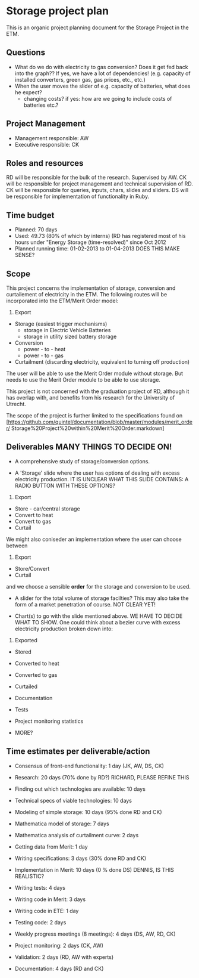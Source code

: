 # Storage project plan 

This is an organic project planning document for the Storage Project in the ETM.

## Questions

* What do we do with electricity to gas conversion? Does it get fed back into
  the graph?? If yes, we have a lot of dependencies! (e.g. capacity of installed
  converters, green gas, gas prices, etc., etc.)
* When the user moves the slider of e.g. capacity of batteries, what does he expect?
  - changing costs? if yes: how are we going to include costs of batteries etc.?

## Project Management

* Management responsible: AW
* Executive responsible: CK

## Roles and resources

RD will be responsible for the bulk of the research. Supervised by AW.
CK will be responsible for project management and technical supervision of RD.
CK will be responsible for queries, inputs, chars, slides and sliders.
DS will be responsible for implementation of functionality in Ruby.

## Time budget

* Planned: 70 days 
* Used: 49.73 (80% of which by interns) (RD has registered
  most of his hours under "Energy Storage (time-resolved)" since Oct 2012 
* Planned running time: 01-02-2013 to 01-04-2013 DOES THIS MAKE SENSE?

## Scope

This project concerns the implementation of storage, conversion and curtailement
of electricity in the ETM. 
The following routes will be incorporated into the ETM/Merit Order model: 

1. Export
* Storage (easiest trigger mechanisms) 
  * storage in Electric Vehicle Batteries
  * storage in utility sized battery storage 
* Conversion 
  * power - to - heat
  * power - to - gas
* Curtailment (discarding electricity, equivalent to turning off production)

The user will be able to use the Merit Order module without storage. But needs 
to use the Merit Order module to be able to use storage.

This project is not concerned with the graduation project of RD, although it 
has overlap with, and benefits from his research for the University of Utrecht.

The scope of the project is further limited to the specifications found on
[https://github.com/quintel/documentation/blob/master/modules/merit_order/
Storage%20Project%20within%20Merit%20Order.markdown]

## Deliverables MANY THINGS TO DECIDE ON!

* A comprehensive study of storage/conversion options.

* A 'Storage' slide where the user has options of dealing with excess 
electricity production. IT IS UNCLEAR WHAT THIS SLIDE CONTAINS: A RADIO BUTTON 
WITH THESE OPTIONS?

1. Export
* Store - car/central storage
* Convert to heat
* Convert to gas
* Curtail

We might also coniseder an implementation where the user can choose between

1. Export
* Store/Convert
* Curtail

and we choose a sensible **order** for the storage and conversion to be used.

* A slider for the total volume of storage facilties? This may also take the 
form of a market penetration of course. NOT CLEAR YET!

* Chart(s) to go with the slide mentioned above. WE HAVE TO DECIDE WHAT TO SHOW.
One could think about a bezier curve with excess electricity production broken 
down into:

1. Exported
* Stored
* Converted to heat
* Converted to gas
* Curtailed

* Documentation
* Tests
* Project monitoring statistics

* MORE?

## Time estimates per deliverable/action

* Consensus of front-end functionality:           1 day (JK, AW, DS, CK)

* Research: 20 days (70% done by RD?) RICHARD, PLEASE REFINE THIS
 * Finding out which technologies are available:  10 days
 * Technical specs of viable technologies:        10 days

* Modeling of simple storage:                     10 days (95% done RD and CK)
 * Mathematica model of storage:                  7 days
 * Mathematica analysis of curtailment curve:     2 days
 * Getting data from Merit:                       1 day

* Writing specifications:                         3 days (30% done RD and CK)

* Implementation in Merit: 10 days (0 % done DS) DENNIS, IS THIS REALISTIC?
 * Writing tests:                                 4 days
 * Writing code in Merit:                         3 days
 * Writing code in ETE:                           1 day
 * Testing code:                                  2 days

* Weekly progress meetings (8 meetings):          4 days (DS, AW, RD, CK)

* Project monitoring:                             2 days (CK, AW)

* Validation:                                     2 days (RD, AW with experts)

* Documentation:                                  4 days (RD and CK)
